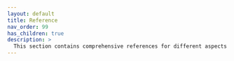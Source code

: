 ```yaml
---
layout: default
title: Reference
nav_order: 99
has_children: true
description: >
  This section contains comprehensive references for different aspects of using Firezone.
---
```

